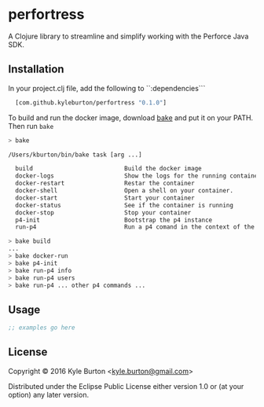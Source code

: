 # perfortress

A Clojure library to streamline and simplify working with the Perforce Java SDK.

## Installation

In your project.clj file, add the following to ``:dependencies```

```clojure
  [com.github.kyleburton/perfortress "0.1.0"]
```

To build and run the docker image, download [bake](https://github.com/kyleburton/bake) and put it on your PATH.  Then run ```bake```

```bash
> bake

/Users/kburton/bin/bake task [arg ...]

  build                          Build the docker image
  docker-logs                    Show the logs for the running container
  docker-restart                 Restar the container
  docker-shell                   Open a shell on your container.
  docker-start                   Start your container
  docker-status                  See if the container is running
  docker-stop                    Stop your container
  p4-init                        Bootstrap the p4 instance
  run-p4                         Run a p4 comand in the context of the docker container

> bake build
...
> bake docker-run
> bake p4-init
> bake run-p4 info
> bake run-p4 users
> bake run-p4 ... other p4 commands ...
```

## Usage


```clojure
;; examples go here
```

## License

Copyright © 2016 Kyle Burton &lt;kyle.burton@gmail.com&gt;

Distributed under the Eclipse Public License either version 1.0 or (at
your option) any later version.
